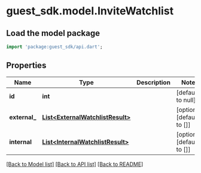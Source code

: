 # guest_sdk.model.InviteWatchlist

## Load the model package
```dart
import 'package:guest_sdk/api.dart';
```

## Properties
Name | Type | Description | Notes
------------ | ------------- | ------------- | -------------
**id** | **int** |  | [default to null]
**external_** | [**List&lt;ExternalWatchlistResult&gt;**](ExternalWatchlistResult.md) |  | [optional] [default to []]
**internal** | [**List&lt;InternalWatchlistResult&gt;**](InternalWatchlistResult.md) |  | [optional] [default to []]

[[Back to Model list]](../README.md#documentation-for-models) [[Back to API list]](../README.md#documentation-for-api-endpoints) [[Back to README]](../README.md)


